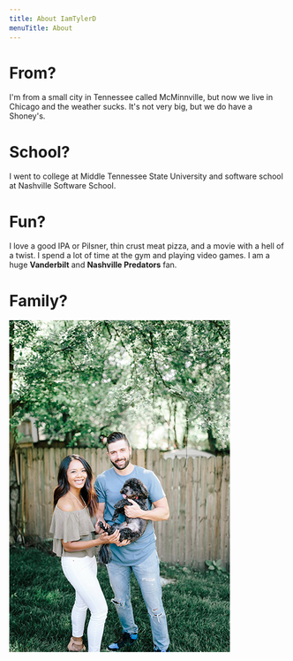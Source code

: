 ```yaml
---
title: About IamTylerD
menuTitle: About
---
```


# From?
I'm from a small city in Tennessee called McMinnville, but now we live in Chicago and the weather sucks.  It's not very big, but we do have a Shoney's.
# School?
I went to college at Middle Tennessee State University and software school at Nashville Software School.
# Fun?
I love a good IPA or Pilsner, thin crust meat pizza, and a movie with a hell of a twist.  I spend a lot of time at the gym and playing video games.  I am a huge **Vanderbilt** and **Nashville Predators** fan.
# Family?
![alt text](./family.jpg "family")
 
